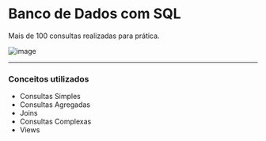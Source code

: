 # Banco de Dados com SQL 

Mais de 100 consultas realizadas para prática.

![image](https://www.talkapex.com/2019/02/how-to-execute-queries-in-sql-developer/sqldev-inefficient.gif)

<hr>

### Conceitos utilizados

- Consultas Simples
- Consultas Agregadas
- Joins
- Consultas Complexas
- Views
